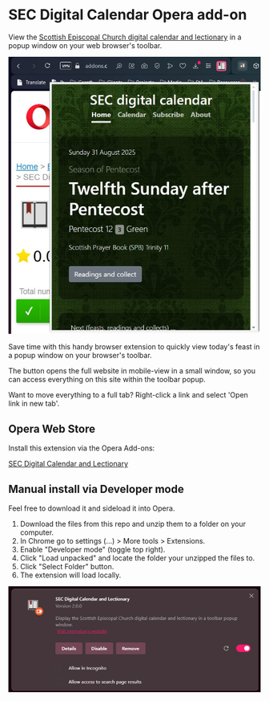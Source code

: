 # SEC Digital Calendar Opera add-on

View the [Scottish Episcopal Church digital calendar and lectionary](https://www.seccalendar.org.uk/) in a popup window on your web browser's toolbar.

![screenshot](images/screenshot.jpg)

Save time with this handy browser extension to quickly view today's feast in a popup window on your browser's toolbar.

The button opens the full website in mobile-view in a small window, so you can access everything on this site within the toolbar popup.

Want to move everything to a full tab? Right-click a link and select 'Open link in new tab'.

## Opera Web Store

Install this extension via the Opera Add-ons:

[SEC Digital Calendar and Lectionary](https://addons.opera.com/en-gb/extensions/details/sec-digital-calendar-and-lectionary)

## Manual install via Developer mode

Feel free to download it and sideload it into Opera.

1. Download the files from this repo and unzip them to a folder on your computer.
2. In Chrome go to settings (...) > More tools > Extensions.
3. Enable "Developer mode" (toggle top right).
4. Click "Load unpacked" and locate the folder your unzipped the files to.
5. Click "Select Folder" button.
6. The extension will load locally.

![extension](images/screenshot-local-extension.png)